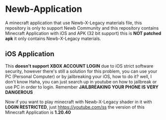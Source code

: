 # Newb-Application
A minecraft application that use Newb-X-Legacy materials file, this repository is only to support Newb Community and this repository contains Minecraft Application with iOS and APK (32 bit support) this is **NOT patched apk** it only contains Newb-X-Legacy materials.


## iOS Application
This **doesn't support XBOX ACCOUNT LOGIN** due to iOS strict software security, however there's still a solution for this problem, you can use your PC (Personal Computer) or by jailbreaking your iOS, how to do it? well, I don't know Haha, you can just search up in youtube on how to jailbreak or use PC in order to login. Remember **JAILBREAKING YOUR PHONE IS VERY DANGEROUS**

Now if you want to play minecraft with Newb-X-Legacy shader in it with **LOGIN RESTRICTED**, just <hhtps://youtube.com/ss> the version of this Minecraft Application is **1.20.40** <br>
